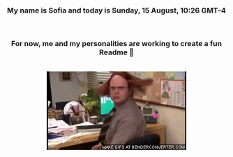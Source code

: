 


<div align="center">
<h3 >My name is Sofia and today is Sunday, 15 August, 10:26 GMT-4</h3><br>
<h3 >For now, me and my personalities are working to create a fun Readme 👋
</h3><br>
<img src='img/dwight.gif' alt='working...'/>
</div>
